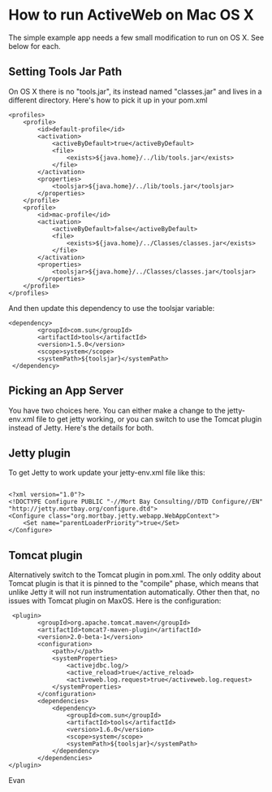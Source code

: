 
# How to run ActiveWeb on Mac OS X

The simple example app needs a few small modification to run on OS X. See below for each.

## Setting Tools Jar Path


On OS X there is no "tools.jar", its instead named "classes.jar" and lives in a different directory.
Here's how to pick it up in your pom.xml

~~~~ {.xml}
<profiles>
    <profile>
        <id>default-profile</id>
        <activation>
            <activeByDefault>true</activeByDefault>
            <file>
                <exists>${java.home}/../lib/tools.jar</exists>
            </file>
        </activation>
        <properties>
            <toolsjar>${java.home}/../lib/tools.jar</toolsjar>
        </properties>
    </profile>
    <profile>
        <id>mac-profile</id>
        <activation>
            <activeByDefault>false</activeByDefault>
            <file>
                <exists>${java.home}/../Classes/classes.jar</exists>
            </file>
        </activation>
        <properties>
            <toolsjar>${java.home}/../Classes/classes.jar</toolsjar>
        </properties>
    </profile>
</profiles>
~~~~

And then update this dependency to use the toolsjar variable:

~~~~ {.xml}
<dependency>
        <groupId>com.sun</groupId>
        <artifactId>tools</artifactId>
        <version>1.5.0</version>
        <scope>system</scope>
        <systemPath>${toolsjar}</systemPath>
 </dependency>
~~~~

## Picking an App Server

You have two choices here. You can either make a change to the jetty-env.xml file to get jetty working,
or you can switch to use the Tomcat plugin instead of Jetty. Here's the details for both.

## Jetty plugin


To get Jetty to work update your jetty-env.xml file like this:

~~~~ {.xml}

<?xml version="1.0"?>
<!DOCTYPE Configure PUBLIC "-//Mort Bay Consulting//DTD Configure//EN" "http://jetty.mortbay.org/configure.dtd">
<Configure class="org.mortbay.jetty.webapp.WebAppContext">
    <Set name="parentLoaderPriority">true</Set>
</Configure>
~~~~

## Tomcat plugin

Alternatively switch to the Tomcat plugin in pom.xml. The only oddity about Tomcat plugin is that it is
pinned to the "compile" phase, which means that unlike Jetty it will not run instrumentation automatically.
Other then that, no issues with Tomcat plugin on MaxOS. Here is the configuration:

~~~~ {.xml}
 <plugin>
        <groupId>org.apache.tomcat.maven</groupId>
        <artifactId>tomcat7-maven-plugin</artifactId>
        <version>2.0-beta-1</version>
        <configuration>
            <path>/</path>
            <systemProperties>
                <activejdbc.log/>
                <active_reload>true</active_reload>
                <activeweb.log.request>true</activeweb.log.request>
            </systemProperties>
        </configuration>
        <dependencies>
            <dependency>
                <groupId>com.sun</groupId>
                <artifactId>tools</artifactId>
                <version>1.6.0</version>
                <scope>system</scope>
                <systemPath>${toolsjar}</systemPath>
            </dependency>
        </dependencies>
</plugin>
~~~~


Evan